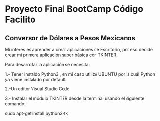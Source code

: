 # Proyecto Final BootCamp Código Facilito
## Conversor de Dólares a Pesos Mexicanos

Mi interes es aprender a crear aplicaciones de Escritorio, por eso  decide crear mi primera aplicación super básica con TKINTER.

Para desarrollar la aplicación se necesita:

1.- Tener instaldo Python3 , en mi caso utilizo UBUNTU por la cuál Python ya viene  instalado por default.

2.-Un editor Visual Studio Code

3.- Instalar el módulo TKINTER desde la terminal usando el siguiente comando: 

sudo apt-get install python3-tk












